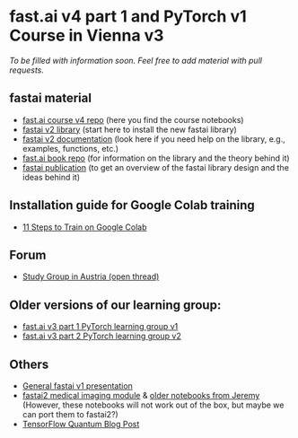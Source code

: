 # fast.ai v4 part 1 and PyTorch v1 Course in Vienna v3
*To be filled with information soon. Feel free to add material with pull requests.*

## fastai material
* [fast.ai course v4 repo](https://github.com/fastai/course-v4) (here you find the course notebooks)
* [fastai v2 library](https://github.com/fastai/fastai2) (start here to install the new fastai library)
* [fastai v2 documentation](https://dev.fast.ai) (look here if you need help on the library, e.g., examples, functions, etc.)
* [fast.ai book repo](https://github.com/fastai/fastbook) (for information on the library and the theory behind it)
* [fastai publication](https://www.fast.ai/2020/02/13/fastai-A-Layered-API-for-Deep-Learning/) (to get an overview of the fastai library design and the ideas behind it)

## Installation guide for Google Colab training
* [11 Steps to Train on Google Colab](https://github.com/seduerr91/fastAI_v4/blob/master/fastai2%20on%20colab.md)

## Forum
* [Study Group in Austria (open thread)](https://forums.fast.ai/t/study-group-in-austria/26119/10)

## Older versions of our learning group:
* [fast.ai v3 part 1 PyTorch learning group v1](https://github.com/MicPie/fastai-pytorch-course-vienna)
* [fast.ai v3 part 2 PyTorch learning group v2](https://github.com/MicPie/fastai-pytorch-course-vienna-v2)

## Others
* [General fastai v1 presentation](https://github.com/MicPie/presentations/blob/master/Presentation_fastai-introduction_29th-VDLM_20190924.pdf)
* [fastai2 medical imaging module](https://dev.fast.ai/medical.imaging) & [older notebooks from Jeremy](https://www.kaggle.com/c/rsna-intracranial-hemorrhage-detection/discussion/114214) (However, these notebooks will not work out of the box, but maybe we can port them to fastai2?)
* [TensorFlow Quantum Blog Post](https://ai.googleblog.com/2020/03/announcing-tensorflow-quantum-open.html)
